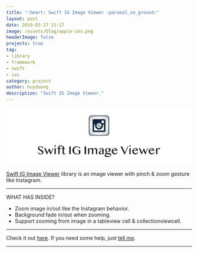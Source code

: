 ```yaml
---
title: ":heart: Swift IG Image Viewer :parasol_on_ground:"
layout: post
date: 2019-03-27 21:17
image: /assets/blog/apple-ios.png
headerImage: false
projects: true
tag:
- library
- framework
- swift
- ios
category: project
author: huyduong
description: "Swift IG Image Viewer."
---
```


![Screenshot](https://raw.githubusercontent.com/duonghominhhuy/duonghominhhuy.github.io/master/assets/project/swift-ig-image-viewer.png)

 <a href="https://github.com/duonghominhhuy/swift-ig-image-viewer" target="_blank">Swift IG Image Viewer</a> library is an image viewer with pinch & zoom gesture like Instagram.

---

WHAT HAS INSIDE?

- Zoom image in/out like the Instagram behavior.
- Background fade in/out when zooming.
- Support zooming from image in a tableview cell & collectionviewcell.

---

Check it out <a href="https://github.com/duonghominhhuy/swift-ig-image-viewer" target="_blank">here</a>.
If you need some help, just <a href="https://github.com/duonghominhhuy/swift-ig-image-viewer/issues" target="_blank">tell me</a>.

---